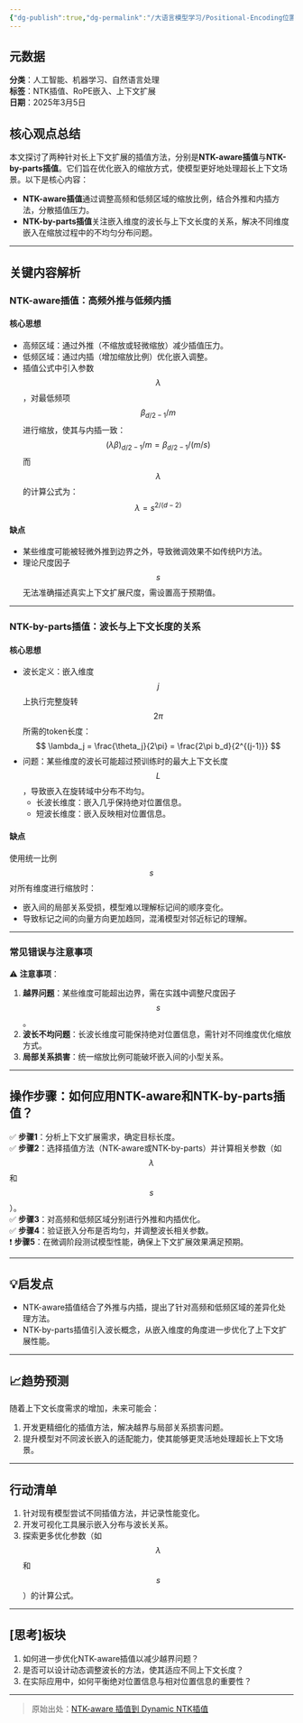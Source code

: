```yaml
---
{"dg-publish":true,"dg-permalink":"/大语言模型学习/Positional-Encoding位置编码/NTK插值方法解析与优化：从NTK-aware到NTK-by-parts","dg-home":false,"dg-description":"在此输入笔记的描述","dg-hide":false,"dg-hide-title":false,"dg-show-backlinks":true,"dg-show-local-graph":true,"dg-show-inline-title":true,"dg-pinned":false,"dg-passphrase":"在此输入访问密码","dg-enable-mathjax":false,"dg-enable-mermaid":false,"dg-enable-uml":false,"dg-note-icon":0,"dg-enable-dataview":false,"tags":["NLP"],"permalink":"/大语言模型学习/Positional-Encoding位置编码/NTK插值方法解析与优化：从NTK-aware到NTK-by-parts/","dgShowBacklinks":true,"dgShowLocalGraph":true,"dgShowInlineTitle":true,"dgPassFrontmatter":true,"noteIcon":0,"created":"2025-04-07T17:21:04.000+08:00","updated":"2025-04-13T13:06:02.000+08:00"}
---
```




## 元数据
**分类**：人工智能、机器学习、自然语言处理  
**标签**：NTK插值、RoPE嵌入、上下文扩展  
**日期**：2025年3月5日



## 核心观点总结
本文探讨了两种针对长上下文扩展的插值方法，分别是**NTK-aware插值**与**NTK-by-parts插值**。它们旨在优化嵌入的缩放方式，使模型更好地处理超长上下文场景。以下是核心内容：

- **NTK-aware插值**通过调整高频和低频区域的缩放比例，结合外推和内插方法，分散插值压力。
- **NTK-by-parts插值**关注嵌入维度的波长与上下文长度的关系，解决不同维度嵌入在缩放过程中的不均匀分布问题。

---



## 关键内容解析

### NTK-aware插值：高频外推与低频内插

#### 核心思想
- 高频区域：通过外推（不缩放或轻微缩放）减少插值压力。
- 低频区域：通过内插（增加缩放比例）优化嵌入调整。
- 插值公式中引入参数 $$\lambda$$，对最低频项 $$\beta_{d/2-1}/m$$ 进行缩放，使其与内插一致：
  $$
  (\lambda \beta)_{d/2-1}/m = \beta_{d/2-1}/(m/s)
  $$
  而 $$\lambda$$ 的计算公式为：
  $$
  \lambda = s^{2/(d-2)}
  $$


#### 缺点
- 某些维度可能被轻微外推到边界之外，导致微调效果不如传统PI方法。
- 理论尺度因子 $$s$$ 无法准确描述真实上下文扩展尺度，需设置高于预期值。

---


### NTK-by-parts插值：波长与上下文长度的关系

#### 核心思想
- 波长定义：嵌入维度 $$j$$ 上执行完整旋转 $$2\pi$$ 所需的token长度：
  $$
  \lambda_j = \frac{\theta_j}{2\pi} = \frac{2\pi b_d}{2^{(j-1)}}
  $$
- 问题：某些维度的波长可能超过预训练时的最大上下文长度 $$L$$，导致嵌入在旋转域中分布不均匀。
  - 长波长维度：嵌入几乎保持绝对位置信息。
  - 短波长维度：嵌入反映相对位置信息。


#### 缺点
使用统一比例 $$s$$ 对所有维度进行缩放时：
- 嵌入间的局部关系受损，模型难以理解标记间的顺序变化。
- 导致标记之间的向量方向更加趋同，混淆模型对邻近标记的理解。

---


### 常见错误与注意事项
⚠ **注意事项**：
1. **越界问题**：某些维度可能超出边界，需在实践中调整尺度因子 $$s$$。
2. **波长不均问题**：长波长维度可能保持绝对位置信息，需针对不同维度优化缩放方式。
3. **局部关系损害**：统一缩放比例可能破坏嵌入间的小型关系。

---



## 操作步骤：如何应用NTK-aware和NTK-by-parts插值？
✅ **步骤1**：分析上下文扩展需求，确定目标长度。  
✅ **步骤2**：选择插值方法（NTK-aware或NTK-by-parts）并计算相关参数（如 $$\lambda$$ 和 $$s$$）。  
✅ **步骤3**：对高频和低频区域分别进行外推和内插优化。  
✅ **步骤4**：验证嵌入分布是否均匀，并调整波长相关参数。  
❗ **步骤5**：在微调阶段测试模型性能，确保上下文扩展效果满足预期。

---



## 💡启发点
- NTK-aware插值结合了外推与内插，提出了针对高频和低频区域的差异化处理方法。
- NTK-by-parts插值引入波长概念，从嵌入维度的角度进一步优化了上下文扩展性能。

---



## 📈趋势预测
随着上下文长度需求的增加，未来可能会：
1. 开发更精细化的插值方法，解决越界与局部关系损害问题。
2. 提升模型对不同波长嵌入的适配能力，使其能够更灵活地处理超长上下文场景。

---



## 行动清单
1. 针对现有模型尝试不同插值方法，并记录性能变化。
2. 开发可视化工具展示嵌入分布与波长关系。
3. 探索更多优化参数（如 $$\lambda$$ 和 $$s$$）的计算公式。

---



## [思考]板块
1. 如何进一步优化NTK-aware插值以减少越界问题？
2. 是否可以设计动态调整波长的方法，使其适应不同上下文长度？
3. 在实际应用中，如何平衡绝对位置信息与相对位置信息的重要性？

---

> 原始出处：[NTK-aware 插值到 Dynamic NTK插值](原文链接)
